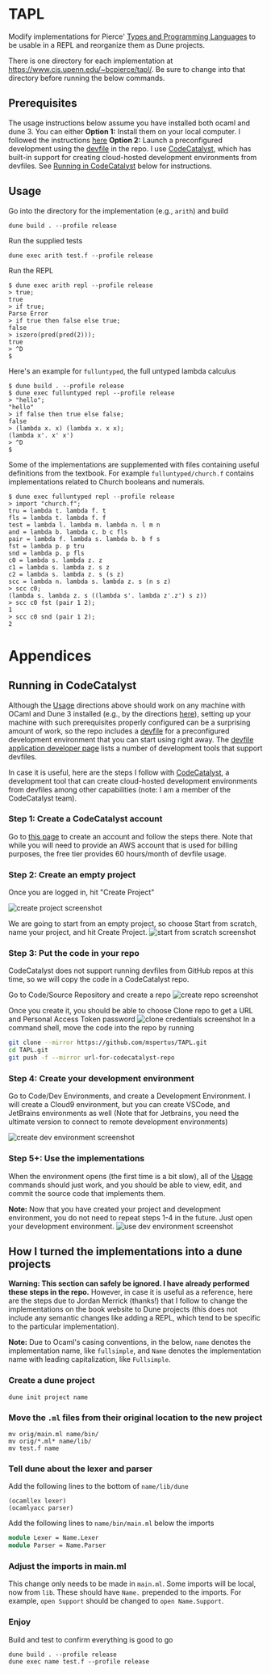 # TAPL
Modify implementations for Pierce' [Types and Programming Languages](https://www.cis.upenn.edu/~bcpierce/tapl/)
to be usable in a REPL
and reorganize them as Dune projects.

There is one directory for each implementation at https://www.cis.upenn.edu/~bcpierce/tapl/. Be sure
to change into that directory before running the below commands.

## Prerequisites
The usage instructions below assume you have installed both ocaml and dune 3. You can either 
**Option 1:** Install them on your local computer. I followed the instructions [here](https://ocaml.org/docs/up-and-running)
**Option 2:** Launch a preconfigured development using the [devfile](https://devfile.io/) in the repo. I use [CodeCatalyst](codecatalyst.aws/),
which has built-in support for creating cloud-hosted development environments from devfiles. See [Running in CodeCatalyst](#running-in-codecatalyst) below for
instructions.

## Usage
Go into the directory for the implementation (e.g., `arith`) and build

```
dune build . --profile release
```

Run the supplied tests 
```
dune exec arith test.f --profile release
```

Run the REPL
```
$ dune exec arith repl --profile release
> true;
true
> if true;
Parse Error
> if true then false else true;
false
> iszero(pred(pred(2)));
true
> ^D
$
```
Here's an example for `fulluntyped`, the full untyped lambda calculus
```
$ dune build . --profile release
$ dune exec fulluntyped repl --profile release
> "hello";
"hello"
> if false then true else false;
false
> (lambda x. x) (lambda x. x x);
(lambda x'. x' x')
> ^D
$
```
Some of the implementations are supplemented with files containing useful definitions from the textbook. For example `fulluntyped/church.f` contains implementations related to Church booleans and numerals.
```
$ dune exec fulluntyped repl --profile release
> import "church.f";
tru = lambda t. lambda f. t
fls = lambda t. lambda f. f
test = lambda l. lambda m. lambda n. l m n
and = lambda b. lambda c. b c fls
pair = lambda f. lambda s. lambda b. b f s
fst = lambda p. p tru
snd = lambda p. p fls
c0 = lambda s. lambda z. z
c1 = lambda s. lambda z. s z
c2 = lambda s. lambda z. s (s z)
scc = lambda n. lambda s. lambda z. s (n s z)
> scc c0;
(lambda s. lambda z. s ((lambda s'. lambda z'.z') s z))
> scc c0 fst (pair 1 2);
1
> scc c0 snd (pair 1 2);
2
```

# Appendices
## Running in CodeCatalyst
Although the [Usage](#usage) directions above should work on any machine with OCaml and Dune 3 installed
(e.g., by the directions [here](https://ocaml.org/docs/up-and-running)), setting up your machine with such
prerequisites properly configured can be a surprising amount of work, so the repo includes a [devfile](https://devfile.io/) for
a preconfigured development environment that you can start using right away. The 
[devfile application developer page](https://devfile.io/docs/2.2.0/application-developer) lists
a number of development tools that support devfiles. 

In case it is useful, here are the steps I follow with 
[CodeCatalyst](https://codecatalyst.aws), a development tool that can create
cloud-hosted development environments from devfiles among other capabilities
(note: I am a member of the CodeCatalyst team).

### Step 1: Create a CodeCatalyst account
Go to [this page](https://codecatalyst.aws/explore) to create an account
and follow the steps there. Note that
while you will need to provide an AWS account that is used for billing
 purposes, the free tier provides 60 hours/month of devfile usage.

### Step 2: Create an empty project
Once you are logged in, hit "Create Project"

![create project screenshot](readme_images/step1.png)

We are going to start from an empty project, so choose Start from scratch, name
your project, and hit Create Project.
![start from scratch screenshot](readme_images/step2.png)

### Step 3: Put the code in your repo
CodeCatalyst does not support running devfiles from GitHub repos at
this time, so we will copy the code in a CodeCatalyst repo.

Go to Code/Source Repository and create a repo
![create repo screenshot](readme_images/step3.jpg)

Once you create it, you should be able to choose Clone repo to get a URL
and Personal Access Token password
![clone credentials screenshot](readme_images/step4.5.jpg)
In a command shell, move the code into the repo by running

```bash
git clone --mirror https://github.com/mspertus/TAPL.git
cd TAPL.git
git push -f --mirror url-for-codecatalyst-repo
```

### Step 4: Create your development environment
Go to Code/Dev Environments, and create a Development Environment.
I will create a Cloud9 environment, but you can create VSCode, and
JetBrains environments as well (Note that for Jetbrains, you need
the ultimate version to connect to remote development environments)

![create dev environment screenshot](readme_images/step4.jpg)

### Step 5+: Use the implementations
When the environment opens (the first time is a bit slow), all of the
[Usage](#usage) commands should just work, and you should be able to
view, edit, and commit the source code that implements them.

**Note:** Now that you have created your project and development environment,
you do not need to repeat steps 1-4 in the future. Just open your development
environment. 
![use dev environment screenshot](readme_images/step5.jpg)
## How I turned the implementations into a dune projects
**Warning: This section can safely be ignored. I have already performed these steps in the repo.**
However, in case it is useful as a reference, here are the steps due to Jordan Merrick (thanks!) that
I follow to change the implementations on the book website to Dune projects (this
does not include any semantic changes like adding a REPL, which tend to be specific to the particular
implementation).

**Note:** Due to Ocaml's casing conventions, in the below, `name` denotes the implementation name,
like `fullsimple`, and `Name` denotes the implementation name with leading capitalization, like
`Fullsimple`.

### Create a dune project
```dune init project name```

### Move the `.ml` files from their original location to the new project
```
mv orig/main.ml name/bin/
mv orig/*.ml* name/lib/
mv test.f name
```
### Tell dune about the lexer and parser
Add the following lines to the bottom of `name/lib/dune`
```
(ocamllex lexer)
(ocamlyacc parser)
```
Add the following lines to `name/bin/main.ml` below the imports
``` ocaml
module Lexer = Name.Lexer
module Parser = Name.Parser
```

### Adjust the imports in main.ml
This change only needs to be made in `main.ml`.
Some imports will be local, now from `lib`. These should have `Name.` prepended to the imports.
For example, `open Support` should be changed to `open Name.Support`. 

### Enjoy
Build and test to confirm everything is good to go

```  
dune build . --profile release
dune exec name test.f --profile release
```
